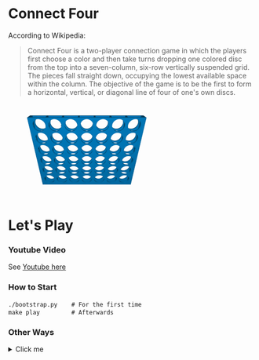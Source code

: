 Connect Four
============

According to Wikipedia:

> Connect Four is a two-player connection game in which the players first choose
a color and then take turns dropping one colored disc from the top into a
seven-column, six-row vertically suspended grid. The pieces fall straight down,
occupying the lowest available space within the column. The objective of the
game is to be the first to form a horizontal, vertical, or diagonal line of four
of one's own discs.

![ConnectFour](./misc/images/c4.gif)

Let's Play
==========

### Youtube Video

See [Youtube here](https://youtu.be/tGG8I9GnisM)

### How to Start
```
./bootstrap.py    # For the first time
make play         # Afterwards
```

### Other Ways
<details>
  <summary>Click me</summary>

  #### Docker on arm64/amd64

  Few choices

  - [arm64] Super fast but only look ahead one step.

          docker run --rm -ti xiejw/connect_4_par_pt_lookahead_onestep

  - [arm64/amd64] A little slow, but should be a good player

          [arm64]
          docker run --rm -ti xiejw/connect_4_pt_medium
          [x86_64]
          docker run --rm -ti xiejw/connect_4_pt_medium_x86_64

  - [arm64] Quite slow, but qutie strong

          docker run --rm -ti xiejw/connect_4_pt

  #### Local Python (macOS with MPS torch backend)

  _Last Test: macOS 13.6 + brew Python on May 2024_.

  - Download the pytorch (binary) state file, if absent, from
    [here](https://github.com/xiejw/z/releases).

  - Place state files at `~/Desktop`.

  - Ensure a `C` compiler is available (`clang`).

  - With macOS, ensure install python via brew.

          brew install python
          brew ls python

  - Ensure Python 3 dependencies are installed

          pip install torch numpy setuptools

  - Run bootstrap configure process (one time only)

          python configure.py

  - Then play:

          make play
 </details>
